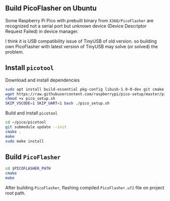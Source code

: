 ## Build PicoFlasher on Ubuntu

Some Raspberry Pi Pico with prebuilt binary from `X360/PicoFlasher` are recognized not a serial port but unknown device (Device Descriptor Request Failed) in device manager.

I think it is USB compatibility issue of TinyUSB of old version. so building own PicoFlasher with latest version of TinyUSB may solve (or solved) the problem.

## Install `picotool`
Download and install dependencies
```bash
sudo apt install build-essential pkg-config libusb-1.0-0-dev git cmake gcc-arm-none-eabi libnewlib-arm-none-eabi
wget https://raw.githubusercontent.com/raspberrypi/pico-setup/master/pico_setup.sh
chmod +x pico_setup.sh
SKIP_VSCODE=1 SKIP_UART=1 bash ./pico_setup.sh
```

Build and install `picotool`
```bash
cd ~/pico/picotool
git submodule update --init
cmake .
make
sudo make install
```

## Build `PicoFlasher`
```bash
cd $PICOFLASHER_PATH
cmake
make
```
After building `PicoFlasher`, flashing compiled `PicoFlasher.uf2` file on project root path.
